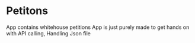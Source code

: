 # Petitons
App contains whitehouse petitions
App is just purely made to get hands on with API calling, Handling Json file
